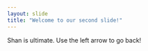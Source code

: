 ```yaml
---
layout: slide
title: "Welcome to our second slide!"
---
```

Shan is ultimate.
Use the left arrow to go back!
